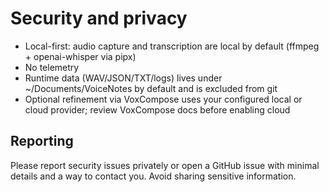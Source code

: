 # Security and privacy

- Local-first: audio capture and transcription are local by default (ffmpeg + openai-whisper via pipx)
- No telemetry
- Runtime data (WAV/JSON/TXT/logs) lives under ~/Documents/VoiceNotes by default and is excluded from git
- Optional refinement via VoxCompose uses your configured local or cloud provider; review VoxCompose docs before enabling cloud

## Reporting

Please report security issues privately or open a GitHub issue with minimal details and a way to contact you. Avoid sharing sensitive information.

